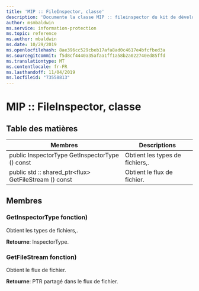 ```yaml
---
title: 'MIP :: FileInspector, classe'
description: 'Documente la classe MIP :: fileinspector du kit de développement logiciel (SDK) Microsoft Information Protection (MIP).'
author: msmbaldwin
ms.service: information-protection
ms.topic: reference
ms.author: mbaldwin
ms.date: 10/29/2019
ms.openlocfilehash: 8ae396cc529cbeb17afa8ad0c4617e4bfcfbed3a
ms.sourcegitcommit: f5d8cf4440a35afaa1ff1a58b2a022740ed85ffd
ms.translationtype: MT
ms.contentlocale: fr-FR
ms.lasthandoff: 11/04/2019
ms.locfileid: "73558813"
---
```

# <a name="class-mipfileinspector"></a>MIP :: FileInspector, classe 
  
## <a name="summary"></a>Table des matières
 Membres                        | Descriptions                                
--------------------------------|---------------------------------------------
public InspectorType GetInspectorType () const  |  Obtient les types de fichiers,.
public std :: shared_ptr\<flux\> GetFileStream () const  |  Obtient le flux de fichier.
  
## <a name="members"></a>Membres
  
### <a name="getinspectortype-function"></a>GetInspectorType fonction)
Obtient les types de fichiers,.

  
**Retourne**: InspectorType.
  
### <a name="getfilestream-function"></a>GetFileStream fonction)
Obtient le flux de fichier.

  
**Retourne**: PTR partagé dans le flux de fichier.